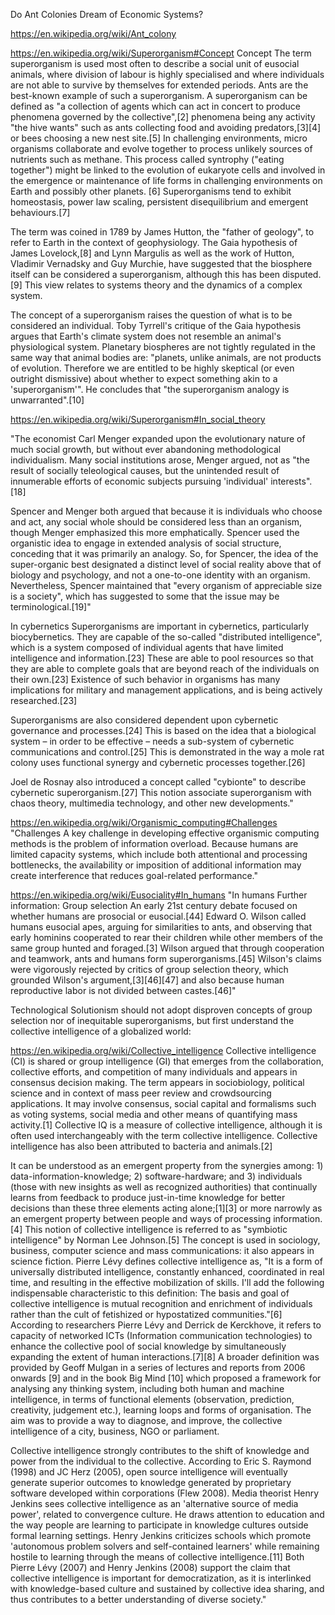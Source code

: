 Do Ant Colonies Dream of Economic Systems?

https://en.wikipedia.org/wiki/Ant_colony

https://en.wikipedia.org/wiki/Superorganism#Concept
Concept
The term superorganism is used most often to describe a social unit of eusocial animals, where division of labour is highly specialised and where individuals are not able to survive by themselves for extended periods. Ants are the best-known example of such a superorganism. A superorganism can be defined as "a collection of agents which can act in concert to produce phenomena governed by the collective",[2] phenomena being any activity "the hive wants" such as ants collecting food and avoiding predators,[3][4] or bees choosing a new nest site.[5] In challenging environments, micro organisms collaborate and evolve together to process unlikely sources of nutrients such as methane. This process called syntrophy ("eating together") might be linked to the evolution of eukaryote cells and involved in the emergence or maintenance of life forms in challenging environments on Earth and possibly other planets. [6] Superorganisms tend to exhibit homeostasis, power law scaling, persistent disequilibrium and emergent behaviours.[7]

The term was coined in 1789 by James Hutton, the "father of geology", to refer to Earth in the context of geophysiology. The Gaia hypothesis of James Lovelock,[8] and Lynn Margulis as well as the work of Hutton, Vladimir Vernadsky and Guy Murchie, have suggested that the biosphere itself can be considered a superorganism, although this has been disputed.[9] This view relates to systems theory and the dynamics of a complex system.

The concept of a superorganism raises the question of what is to be considered an individual. Toby Tyrrell's critique of the Gaia hypothesis argues that Earth's climate system does not resemble an animal's physiological system. Planetary biospheres are not tightly regulated in the same way that animal bodies are: "planets, unlike animals, are not products of evolution. Therefore we are entitled to be highly skeptical (or even outright dismissive) about whether to expect something akin to a 'superorganism'". He concludes that "the superorganism analogy is unwarranted".[10]

https://en.wikipedia.org/wiki/Superorganism#In_social_theory

"The economist Carl Menger expanded upon the evolutionary nature of much social growth, but without ever abandoning methodological individualism. Many social institutions arose, Menger argued, not as "the result of socially teleological causes, but the unintended result of innumerable efforts of economic subjects pursuing 'individual' interests".[18]

Spencer and Menger both argued that because it is individuals who choose and act, any social whole should be considered less than an organism, though Menger emphasized this more emphatically. Spencer used the organistic idea to engage in extended analysis of social structure, conceding that it was primarily an analogy. So, for Spencer, the idea of the super-organic best designated a distinct level of social reality above that of biology and psychology, and not a one-to-one identity with an organism. Nevertheless, Spencer maintained that "every organism of appreciable size is a society", which has suggested to some that the issue may be terminological.[19]"

In cybernetics
Superorganisms are important in cybernetics, particularly biocybernetics. They are capable of the so-called "distributed intelligence", which is a system composed of individual agents that have limited intelligence and information.[23] These are able to pool resources so that they are able to complete goals that are beyond reach of the individuals on their own.[23] Existence of such behavior in organisms has many implications for military and management applications, and is being actively researched.[23]

Superorganisms are also considered dependent upon cybernetic governance and processes.[24] This is based on the idea that a biological system – in order to be effective – needs a sub-system of cybernetic communications and control.[25] This is demonstrated in the way a mole rat colony uses functional synergy and cybernetic processes together.[26]

Joel de Rosnay also introduced a concept called "cybionte" to describe cybernetic superorganism.[27] This notion associate superorganism with chaos theory, multimedia technology, and other new developments."

https://en.wikipedia.org/wiki/Organismic_computing#Challenges
"Challenges
A key challenge in developing effective organismic computing methods is the problem of information overload. Because humans are limited capacity systems, which include both attentional and processing bottlenecks, the availability or imposition of additional information may create interference that reduces goal-related performance."

https://en.wikipedia.org/wiki/Eusociality#In_humans
"In humans
Further information: Group selection
An early 21st century debate focused on whether humans are prosocial or eusocial.[44] Edward O. Wilson called humans eusocial apes, arguing for similarities to ants, and observing that early hominins cooperated to rear their children while other members of the same group hunted and foraged.[3] Wilson argued that through cooperation and teamwork, ants and humans form superorganisms.[45] Wilson's claims were vigorously rejected by critics of group selection theory, which grounded Wilson's argument,[3][46][47] and also because human reproductive labor is not divided between castes.[46]"

Technological Solutionism should not adopt disproven concepts of group selection nor of inequitable superorganisms, but first understand the collective intelligence of a globalized world:

https://en.wikipedia.org/wiki/Collective_intelligence
Collective intelligence (CI) is shared or group intelligence (GI) that emerges from the collaboration, collective efforts, and competition of many individuals and appears in consensus decision making. The term appears in sociobiology, political science and in context of mass peer review and crowdsourcing applications. It may involve consensus, social capital and formalisms such as voting systems, social media and other means of quantifying mass activity.[1] Collective IQ is a measure of collective intelligence, although it is often used interchangeably with the term collective intelligence. Collective intelligence has also been attributed to bacteria and animals.[2]

It can be understood as an emergent property from the synergies among: 1) data-information-knowledge; 2) software-hardware; and 3) individuals (those with new insights as well as recognized authorities) that continually learns from feedback to produce just-in-time knowledge for better decisions than these three elements acting alone;[1][3] or more narrowly as an emergent property between people and ways of processing information.[4] This notion of collective intelligence is referred to as "symbiotic intelligence" by Norman Lee Johnson.[5] The concept is used in sociology, business, computer science and mass communications: it also appears in science fiction. Pierre Lévy defines collective intelligence as, "It is a form of universally distributed intelligence, constantly enhanced, coordinated in real time, and resulting in the effective mobilization of skills. I'll add the following indispensable characteristic to this definition: The basis and goal of collective intelligence is mutual recognition and enrichment of individuals rather than the cult of fetishized or hypostatized communities."[6] According to researchers Pierre Lévy and Derrick de Kerckhove, it refers to capacity of networked ICTs (Information communication technologies) to enhance the collective pool of social knowledge by simultaneously expanding the extent of human interactions.[7][8] A broader definition was provided by Geoff Mulgan in a series of lectures and reports from 2006 onwards [9] and in the book Big Mind [10] which proposed a framework for analysing any thinking system, including both human and machine intelligence, in terms of functional elements (observation, prediction, creativity, judgement etc.), learning loops and forms of organisation. The aim was to provide a way to diagnose, and improve, the collective intelligence of a city, business, NGO or parliament.

Collective intelligence strongly contributes to the shift of knowledge and power from the individual to the collective. According to Eric S. Raymond (1998) and JC Herz (2005), open source intelligence will eventually generate superior outcomes to knowledge generated by proprietary software developed within corporations (Flew 2008). Media theorist Henry Jenkins sees collective intelligence as an 'alternative source of media power', related to convergence culture. He draws attention to education and the way people are learning to participate in knowledge cultures outside formal learning settings. Henry Jenkins criticizes schools which promote 'autonomous problem solvers and self-contained learners' while remaining hostile to learning through the means of collective intelligence.[11] Both Pierre Lévy (2007) and Henry Jenkins (2008) support the claim that collective intelligence is important for democratization, as it is interlinked with knowledge-based culture and sustained by collective idea sharing, and thus contributes to a better understanding of diverse society."
